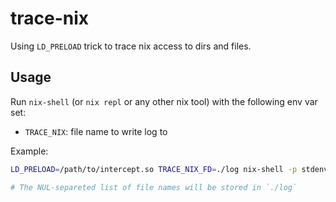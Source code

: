 # trace-nix

Using `LD_PRELOAD` trick to trace nix access to dirs and files.

## Usage

Run `nix-shell` (or `nix repl` or any other nix tool) with the following env var set:

* `TRACE_NIX`: file name to write log to

Example:
``` bash
LD_PRELOAD=/path/to/intercept.so TRACE_NIX_FD=./log nix-shell -p stdenv --run :

# The NUL-separeted list of file names will be stored in `./log`
```
